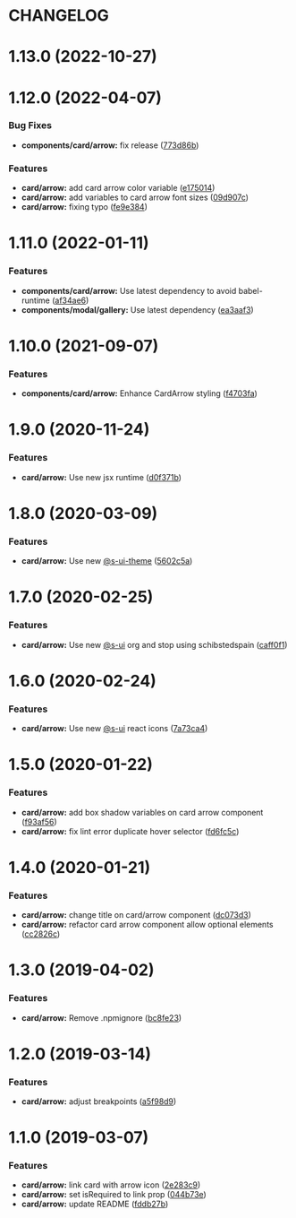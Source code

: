 # CHANGELOG

# 1.13.0 (2022-10-27)



# 1.12.0 (2022-04-07)


### Bug Fixes

* **components/card/arrow:** fix release ([773d86b](https://github.com/SUI-Components/adevinta-spain-components/commit/773d86b639326c08f6c4f8464f3ce93d012f88e4))


### Features

* **card/arrow:** add card arrow color variable ([e175014](https://github.com/SUI-Components/adevinta-spain-components/commit/e175014eb38bca457dcede7cb6cd8299ef2f7b0d))
* **card/arrow:** add variables to card arrow font sizes ([09d907c](https://github.com/SUI-Components/adevinta-spain-components/commit/09d907c0f1045404497a9f117b649ce24037f0a1))
* **card/arrow:** fixing typo ([fe9e384](https://github.com/SUI-Components/adevinta-spain-components/commit/fe9e384ffd54897c68ae098fd693bd45a5e429ed))



# 1.11.0 (2022-01-11)


### Features

* **components/card/arrow:** Use latest dependency to avoid babel-runtime ([af34ae6](https://github.com/SUI-Components/adevinta-spain-components/commit/af34ae6a76049c3a27c15470f8ef65b512686053))
* **components/modal/gallery:** Use latest dependency ([ea3aaf3](https://github.com/SUI-Components/adevinta-spain-components/commit/ea3aaf3ebdca72e5be0e4388e8c8db4ddc7bd2f7))



# 1.10.0 (2021-09-07)


### Features

* **components/card/arrow:** Enhance CardArrow styling ([f4703fa](https://github.com/SUI-Components/adevinta-spain-components/commit/f4703fa07f8ead09ab9de7eb34cacbaf0c715194))



# 1.9.0 (2020-11-24)


### Features

* **card/arrow:** Use new jsx runtime ([d0f371b](https://github.com/SUI-Components/adevinta-spain-components/commit/d0f371b5c36968a1f3f483b159048b24e4389593))



# 1.8.0 (2020-03-09)


### Features

* **card/arrow:** Use new [@s-ui-theme](https://github.com/s-ui-theme) ([5602c5a](https://github.com/SUI-Components/adevinta-spain-components/commit/5602c5a1141428fb4a91525b5255fa7e320effe0))



# 1.7.0 (2020-02-25)


### Features

* **card/arrow:** Use new [@s-ui](https://github.com/s-ui) org and stop using schibstedspain ([caff0f1](https://github.com/SUI-Components/adevinta-spain-components/commit/caff0f13e57e67e466e60d00d0be339203441fd9))



# 1.6.0 (2020-02-24)


### Features

* **card/arrow:** Use new [@s-ui](https://github.com/s-ui) react icons ([7a73ca4](https://github.com/SUI-Components/adevinta-spain-components/commit/7a73ca4dbc6700877fae93b81dbcf32637a9e8e8))



# 1.5.0 (2020-01-22)


### Features

* **card/arrow:** add box shadow variables on card arrow component ([f93af56](https://github.com/SUI-Components/adevinta-spain-components/commit/f93af568c04c6e92eb24213425397deeb47ee043))
* **card/arrow:** fix lint error duplicate hover selector ([fd6fc5c](https://github.com/SUI-Components/adevinta-spain-components/commit/fd6fc5c66a929badb8b93746b46afea604445d89))



# 1.4.0 (2020-01-21)


### Features

* **card/arrow:** change title on card/arrow component ([dc073d3](https://github.com/SUI-Components/adevinta-spain-components/commit/dc073d317367113ca3c3f06fea365bafc9333aca))
* **card/arrow:** refactor card arrow component allow optional elements ([cc2826c](https://github.com/SUI-Components/adevinta-spain-components/commit/cc2826cc956c4e1888ed651c7f4b0ad8a9fc7d58))



# 1.3.0 (2019-04-02)


### Features

* **card/arrow:** Remove .npmignore ([bc8fe23](https://github.com/SUI-Components/adevinta-spain-components/commit/bc8fe23f68ecb777d13c1552828d7dff74281e8c))



# 1.2.0 (2019-03-14)


### Features

* **card/arrow:** adjust breakpoints ([a5f98d9](https://github.com/SUI-Components/adevinta-spain-components/commit/a5f98d9191512e7fed275370e61c3073ed686094))



# 1.1.0 (2019-03-07)


### Features

* **card/arrow:** link card with arrow icon ([2e283c9](https://github.com/SUI-Components/adevinta-spain-components/commit/2e283c9a6c25c92228d5f9b73273ad0544f32584))
* **card/arrow:** set isRequired to link prop ([044b73e](https://github.com/SUI-Components/adevinta-spain-components/commit/044b73ea86762d92eb5035142491b9e24bd7ef88))
* **card/arrow:** update README ([fddb27b](https://github.com/SUI-Components/adevinta-spain-components/commit/fddb27b6015580a3dce8ae1c6c8d6ce8340ff410))



